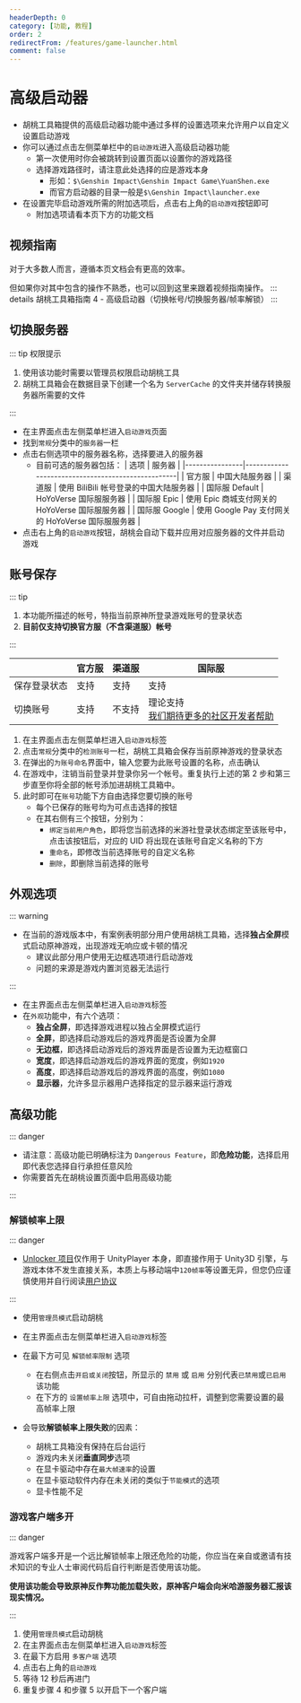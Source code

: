 ```yaml
---
headerDepth: 0
category: [功能, 教程]
order: 2
redirectFrom: /features/game-launcher.html
comment: false
---
```


# 高级启动器

- 胡桃工具箱提供的高级启动器功能中通过多样的设置选项来允许用户以自定义设置启动游戏
- 你可以通过点击左侧菜单栏中的`启动游戏`进入高级启动器功能
  - 第一次使用时你会被跳转到设置页面以设置你的游戏路径
  - 选择游戏路径时，请注意此处选择的应是游戏本身
    - 形如：`$\Genshin Impact\Genshin Impact Game\YuanShen.exe`
    - 而官方启动器的目录一般是`$\Genshin Impact\launcher.exe`
- 在设置完毕启动游戏所需的附加选项后，点击右上角的`启动游戏`按钮即可
  - 附加选项请看本页下方的功能文档

## 视频指南

对于大多数人而言，遵循本页文档会有更高的效率。

但如果你对其中包含的操作不熟悉，也可以回到这里来跟着视频指南操作。
::: details 胡桃工具箱指南 4 - 高级启动器（切换帐号/切换服务器/帧率解锁）
<BiliBili bvid="BV1Sv4y1k7zi" />
:::

## 切换服务器

::: tip 权限提示

1. 使用该功能时需要以管理员权限启动胡桃工具
2. 胡桃工具箱会在数据目录下创建一个名为 `ServerCache` 的文件夹并储存转换服务器所需要的文件

:::

- 在主界面点击左侧菜单栏进入`启动游戏`页面
- 找到`常规`分类中的`服务器`一栏
- 点击右侧选项中的服务器名称，选择要进入的服务器
  - 目前可选的服务器包括：
    | 选项 | 服务器 |
    |----------------|---------------------------------------------------|
    | 官方服 | 中国大陆服务器 |
    | 渠道服 | 使用 BiliBili 帐号登录的中国大陆服务器 |
    | 国际服 Default | HoYoVerse 国际服服务器 |
    | 国际服 Epic | 使用 Epic 商城支付网关的 HoYoVerse 国际服服务器 |
    | 国际服 Google | 使用 Google Pay 支付网关的 HoYoVerse 国际服服务器 |
- 点击右上角的`启动游戏`按钮，胡桃会自动下载并应用对应服务器的文件并启动游戏

## 账号保存

::: tip

1. 本功能所描述的帐号，特指当前原神所登录游戏账号的登录状态
2. **目前仅支持切换官方服（不含渠道服）帐号**

:::

|              | 官方服 | 渠道服 | 国际服                                                                                           |
| ------------ | ------ | ------ | ------------------------------------------------------------------------------------------------ |
| 保存登录状态 | 支持   | 支持   | 支持                                                                                             |
| 切换账号     | 支持   | 不支持 | 理论支持<br/>[我们期待更多的社区开发者帮助](https://github.com/DGP-Studio/Snap.Hutao/issues/638) |

1. 在主界面点击左侧菜单栏进入`启动游戏`标签
2. 点击`常规`分类中的`检测账号`一栏，胡桃工具箱会保存当前原神游戏的登录状态
3. 在弹出的`为账号命名`界面中，输入您要为此账号设置的名称，点击确认
4. 在游戏中，注销当前登录并登录你另一个帐号。重复执行上述的第 2 步和第三步直至你将全部的帐号添加进胡桃工具箱中。
5. 此时即可在`账号`功能下方自由选择您要切换的账号
   - 每个已保存的账号均为可点击选择的按钮
   - 在其右侧有三个按钮，分别为：
     - `绑定当前用户角色`，即将您当前选择的米游社登录状态绑定至该账号中，点击该按钮后，对应的 UID 将出现在该账号自定义名称的下方
     - `重命名`，即修改当前选择账号的自定义名称
     - `删除`，即删除当前选择的账号

## 外观选项

::: warning

- 在当前的游戏版本中，有案例表明部分用户使用胡桃工具箱，选择**独占全屏**模式启动原神游戏，出现游戏无响应或卡顿的情况
  - 建议此部分用户使用无边框选项进行启动游戏
  - 问题的来源是游戏内置浏览器无法运行

:::

- 在主界面点击左侧菜单栏进入`启动游戏`标签
- 在`外观`功能中，有六个选项：
  - **独占全屏**，即选择游戏进程以独占全屏模式运行
  - **全屏**，即选择启动游戏后的游戏界面是否设置为全屏
  - **无边框**，即选择启动游戏后的游戏界面是否设置为无边框窗口
  - **宽度**，即选择启动游戏后的游戏界面的宽度，例如`1920`
  - **高度**，即选择启动游戏后的游戏界面的高度，例如`1080`
  - **显示器**，允许多显示器用户选择指定的显示器来运行游戏

## 高级功能

::: danger

- 请注意：高级功能已明确标注为 `Dangerous Feature`，即**危险功能**，选择启用即代表您选择自行承担任意风险
- 你需要首先在胡桃设置页面中启用高级功能

:::

### 解锁帧率上限

::: danger

- [Unlocker 项目](https://github.com/DGP-Studio/Unlocker)仅作用于 UnityPlayer 本身，即直接作用于 Unity3D 引擎，与游戏本体不发生直接关系，本质上与移动端中`120帧率`等设置无异，但您仍应谨慎使用并自行阅读[用户协议](../statements/tos.md)

:::

- 使用`管理员模式`启动胡桃
- 在主界面点击左侧菜单栏进入`启动游戏`标签
- 在最下方可见 `解锁帧率限制` 选项

  - 在右侧点击`开启或关闭`按钮，所显示的 `禁用` 或 `启用` 分别代表`已禁用`或`已启用`该功能
  - 在下方的 `设置帧率上限` 选项中，可自由拖动拉杆，调整到您需要设置的最高帧率上限

- 会导致**解锁帧率上限失败**的因素：
  - 胡桃工具箱没有保持在后台运行
  - 游戏内未关闭**垂直同步**选项
  - 在显卡驱动中存在`最大帧速率`的设置
  - 在显卡驱动软件内存在未关闭的类似于`节能模式`的选项
  - 显卡性能不足

### 游戏客户端多开

::: danger

游戏客户端多开是一个远比解锁帧率上限还危险的功能，你应当在亲自或邀请有技术知识的专业人士审阅代码后自行判断是否使用该功能。

**使用该功能会导致原神反作弊功能加载失败，原神客户端会向米哈游服务器汇报该现实情况。**

:::

1. 使用`管理员模式`启动胡桃
2. 在主界面点击左侧菜单栏进入`启动游戏`标签
3. 在最下方启用 `多客户端` 选项
4. 点击右上角的`启动游戏`
5. 等待 12 秒后再进门
6. 重复步骤 4 和步骤 5 以开启下一个客户端
